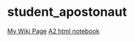# student_apostonaut

[My Wiki Page](https://github.com/bcb420-2020/student_apostonaut/wiki)
[A2 html notebook](https://github.com/bcb420-2020/student_apostonaut/blob/master/assignment2/A2_michaelapostolides.html)

